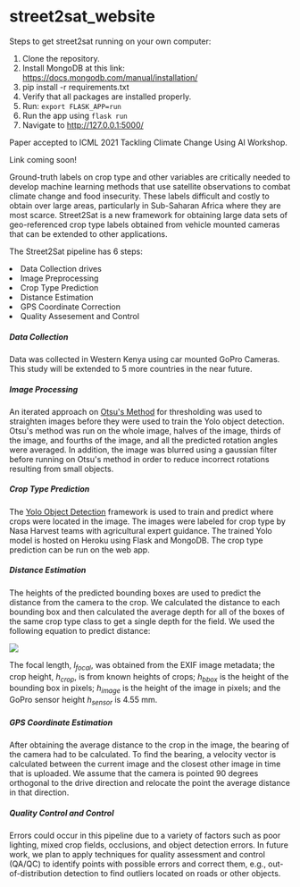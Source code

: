 # street2sat_website

Steps to get street2sat running on your own computer:

1. Clone the repository.
2. Install MongoDB at this link: https://docs.mongodb.com/manual/installation/
3. pip install -r requirements.txt
4. Verify that all packages are installed properly.
6. Run: `export FLASK_APP=run`
5. Run the app using `flask run`
6. Navigate to http://127.0.0.1:5000/


Paper accepted to ICML 2021 Tackling Climate Change Using AI Workshop.

Link coming soon! 

<p></p>
<p>
Ground-truth labels on crop type and other variables are critically needed to develop machine learning methods that use satellite observations to combat climate change and food insecurity. These labels difficult and costly to obtain over large areas, particularly in Sub-Saharan Africa where they are most scarce.  Street2Sat is a new framework for obtaining large data sets of geo-referenced crop type labels obtained from vehicle mounted cameras that can be extended to other applications.
</p>

The Street2Sat pipeline has 6 steps:
<li>Data Collection drives</li>
<li>Image Preprocessing</li>
<li>Crop Type Prediction</li>
<li>Distance Estimation</li>
<li>GPS Coordinate Correction</li>
<li>Quality Assesement and Control</li>

<p></p>
<h5 id="Data Collection">Data Collection</h5>
Data was collected in Western Kenya using car mounted GoPro Cameras. This study will be extended to 5 more countries in the near future.



<h5 id="Image Processing">Image Processing</h5>

An iterated approach on <a href="https://en.wikipedia.org/wiki/Otsu%27s_method">Otsu's Method</a> for thresholding was used to straighten images before they were used to train the Yolo object detection. Otsu's method was run on the whole image, halves of the image, thirds of the image, and fourths of the image, and all the predicted rotation angles were averaged. In addition, the image was blurred using a gaussian filter before running on Otsu's method in order to reduce incorrect rotations resulting from small objects.



<h5 id="pred">Crop Type Prediction</h5>

The <a href="https://github.com/ultralytics/yolov5">Yolo Object Detection</a> framework is used to train and predict where crops were located in the image. The images were labeled for crop type by Nasa Harvest teams with agricultural expert guidance. The trained Yolo model is hosted on Heroku using Flask and MongoDB. The crop type prediction can be run on the web app.



<h5 id="pred">Distance Estimation</h5>

The heights of the predicted bounding boxes are used to predict the distance from the camera to the crop. We calculated the distance to each bounding box and then calculated the average depth for all of the boxes of the same crop type class to get a single depth for the field. We used the following equation to predict distance:

<img src="https://render.githubusercontent.com/render/math?math=d = \frac{l_{focal} * h_{crop} * h_{image}}{h_{bbox} * h_{sensor}}">


The focal length, *l<sub>focal</sub>*, was obtained from the EXIF image metadata; the crop height, *h<sub>crop</sub>*, is from known heights of crops; *h<sub>bbox</sub>* is the height of the bounding box in pixels; *h<sub>image</sub>* is the height of the image in pixels; and the GoPro sensor height *h<sub>sensor</sub>* is 4.55 mm.

<h5 id="gps">GPS Coordinate Estimation</h5>

After obtaining the average distance to the crop in the image, the bearing of the camera had to be calculated. To find the bearing, a velocity vector is calculated between the current image and the closest other image in time that is uploaded. We assume that the camera is pointed 90 degrees orthogonal to the drive direction and relocate the point the average distance in that direction.


<h5 id="gps">Quality Control and Control</h5>
Errors could occur in this pipeline due to a variety of factors such as poor lighting, mixed crop fields, occlusions, and object detection errors. In future work, we plan to apply techniques for quality assessment and control (QA/QC) to identify points with possible errors and correct them, e.g., out-of-distribution detection to find outliers located on roads or other objects.
